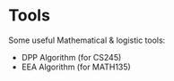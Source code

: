 # Tools

Some useful Mathematical & logistic tools:

* DPP Algorithm (for CS245)
* EEA Algorithm (for MATH135)
